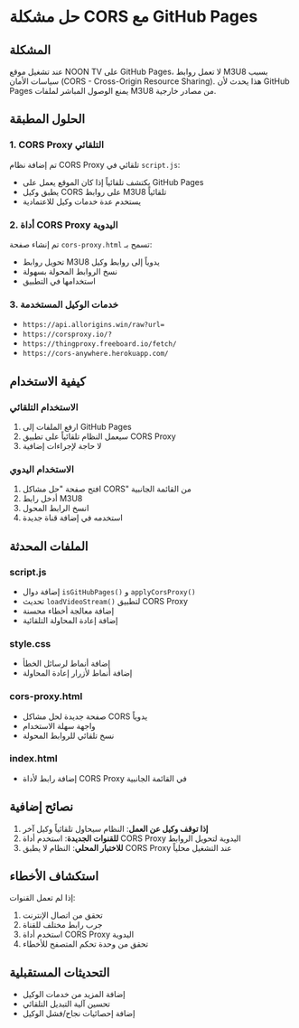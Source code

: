 # حل مشكلة CORS مع GitHub Pages

## المشكلة
عند تشغيل موقع NOON TV على GitHub Pages، لا تعمل روابط M3U8 بسبب سياسات الأمان (CORS - Cross-Origin Resource Sharing). هذا يحدث لأن GitHub Pages يمنع الوصول المباشر لملفات M3U8 من مصادر خارجية.

## الحلول المطبقة

### 1. CORS Proxy التلقائي
تم إضافة نظام CORS Proxy تلقائي في `script.js`:
- يكتشف تلقائياً إذا كان الموقع يعمل على GitHub Pages
- يطبق وكيل CORS على روابط M3U8 تلقائياً
- يستخدم عدة خدمات وكيل للاعتمادية

### 2. أداة CORS Proxy اليدوية
تم إنشاء صفحة `cors-proxy.html` تسمح بـ:
- تحويل روابط M3U8 يدوياً إلى روابط وكيل
- نسخ الروابط المحولة بسهولة
- استخدامها في التطبيق

### 3. خدمات الوكيل المستخدمة
- `https://api.allorigins.win/raw?url=`
- `https://corsproxy.io/?`
- `https://thingproxy.freeboard.io/fetch/`
- `https://cors-anywhere.herokuapp.com/`

## كيفية الاستخدام

### الاستخدام التلقائي
1. ارفع الملفات إلى GitHub Pages
2. سيعمل النظام تلقائياً على تطبيق CORS Proxy
3. لا حاجة لإجراءات إضافية

### الاستخدام اليدوي
1. افتح صفحة "حل مشاكل CORS" من القائمة الجانبية
2. أدخل رابط M3U8
3. انسخ الرابط المحول
4. استخدمه في إضافة قناة جديدة

## الملفات المحدثة

### script.js
- إضافة دوال `isGitHubPages()` و `applyCorsProxy()`
- تحديث `loadVideoStream()` لتطبيق CORS Proxy
- إضافة معالجة أخطاء محسنة
- إضافة إعادة المحاولة التلقائية

### style.css
- إضافة أنماط لرسائل الخطأ
- إضافة أنماط لأزرار إعادة المحاولة

### cors-proxy.html
- صفحة جديدة لحل مشاكل CORS يدوياً
- واجهة سهلة الاستخدام
- نسخ تلقائي للروابط المحولة

### index.html
- إضافة رابط لأداة CORS Proxy في القائمة الجانبية

## نصائح إضافية

1. **إذا توقف وكيل عن العمل**: النظام سيحاول تلقائياً وكيل آخر
2. **للقنوات الجديدة**: استخدم أداة CORS Proxy اليدوية لتحويل الروابط
3. **للاختبار المحلي**: النظام لا يطبق CORS Proxy عند التشغيل محلياً

## استكشاف الأخطاء

إذا لم تعمل القنوات:
1. تحقق من اتصال الإنترنت
2. جرب رابط مختلف للقناة
3. استخدم أداة CORS Proxy اليدوية
4. تحقق من وحدة تحكم المتصفح للأخطاء

## التحديثات المستقبلية
- إضافة المزيد من خدمات الوكيل
- تحسين آلية التبديل التلقائي
- إضافة إحصائيات نجاح/فشل الوكيل
